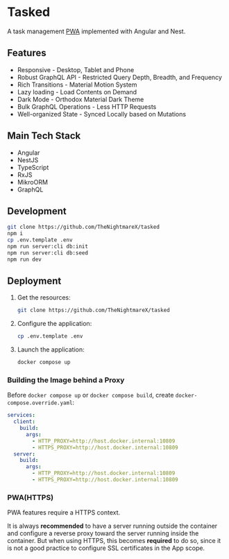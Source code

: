# Tasked

A task management [PWA](https://developer.mozilla.org/en-US/docs/Web/Progressive_web_apps) implemented with Angular and Nest.

## Features

- Responsive - Desktop, Tablet and Phone
- Robust GraphQL API - Restricted Query Depth, Breadth, and Frequency
- Rich Transitions - Material Motion System
- Lazy loading - Load Contents on Demand
- Dark Mode - Orthodox Material Dark Theme
- Bulk GraphQL Operations - Less HTTP Requests
- Well-organized State - Synced Locally based on Mutations

## Main Tech Stack

- Angular
- NestJS
- TypeScript
- RxJS
- MikroORM
- GraphQL

## Development

```sh
git clone https://github.com/TheNightmareX/tasked
npm i
cp .env.template .env
npm run server:cli db:init
npm run server:cli db:seed
npm run dev
```

## Deployment

1. Get the resources:
   ```sh
   git clone https://github.com/TheNightmareX/tasked
   ```
1. Configure the application:
   ```sh
   cp .env.template .env
   ```
1. Launch the application:
   ```sh
   docker compose up
   ```

### Building the Image behind a Proxy

Before `docker compose up` or `docker compose build`, create `docker-compose.override.yaml`:

```yaml
services:
  client:
    build:
      args:
        - HTTP_PROXY=http://host.docker.internal:10809
        - HTTPS_PROXY=http://host.docker.internal:10809
  server:
    build:
      args:
        - HTTP_PROXY=http://host.docker.internal:10809
        - HTTPS_PROXY=http://host.docker.internal:10809
```

### PWA(HTTPS)

PWA features require a HTTPS context.

It is always **recommended** to have a server running outside the container and configure a reverse proxy toward the server running inside the container. But when using HTTPS, this becomes **required** to do so, since it is not a good practice to configure SSL certificates in the App scope.
